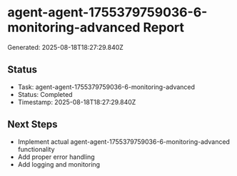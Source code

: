 # agent-agent-1755379759036-6-monitoring-advanced Report

Generated: 2025-08-18T18:27:29.840Z

## Status
- Task: agent-agent-1755379759036-6-monitoring-advanced
- Status: Completed
- Timestamp: 2025-08-18T18:27:29.840Z

## Next Steps
- Implement actual agent-agent-1755379759036-6-monitoring-advanced functionality
- Add proper error handling
- Add logging and monitoring
